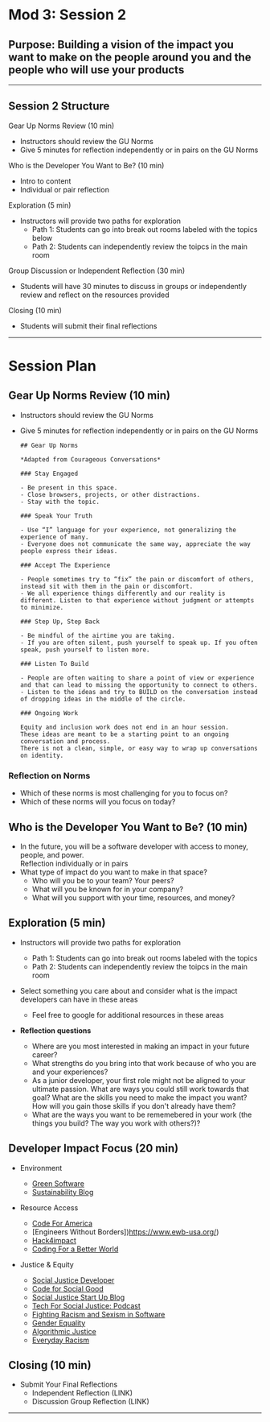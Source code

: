 # Mod 3: Session 2

## Purpose: Building a vision of the impact you want to make on the people around you and the people who will use your products

---------------------------------------------
## Session 2 Structure


Gear Up Norms Review (10 min)
- Instructors should review the GU Norms 
- Give 5 minutes for reflection independently or in pairs on the GU Norms

Who is the Developer You Want to Be? (10 min)
- Intro to content
- Individual or pair reflection 

Exploration (5 min)
- Instructors will provide two paths for exploration
  - Path 1: Students can go into break out rooms labeled with the topics below
  - Path 2: Students can independently review the toipcs in the main room

Group Discussion or Independent Reflection (30 min)
- Students will have 30 minutes to discuss in groups or independently review and reflect on the resources provided

Closing (10 min)
- Students will submit their final reflections


---------------------------------------------
# Session Plan

## Gear Up Norms Review (10 min)
- Instructors should review the GU Norms 
- Give 5 minutes for reflection independently or in pairs on the GU Norms

      ## Gear Up Norms 

      *Adapted from Courageous Conversations*

      ### Stay Engaged

      - Be present in this space.
      - Close browsers, projects, or other distractions.
      - Stay with the topic.

      ### Speak Your Truth

      - Use “I” language for your experience, not generalizing the experience of many.
      - Everyone does not communicate the same way, appreciate the way people express their ideas.

      ### Accept The Experience

      - People sometimes try to “fix” the pain or discomfort of others, instead sit with them in the pain or discomfort.
      - We all experience things differently and our reality is different. Listen to that experience without judgment or attempts to minimize.

      ### Step Up, Step Back

      - Be mindful of the airtime you are taking. 
      - If you are often silent, push yourself to speak up. If you often speak, push yourself to listen more.

      ### Listen To Build

      - People are often waiting to share a point of view or experience and that can lead to missing the opportunity to connect to others. 
      - Listen to the ideas and try to BUILD on the conversation instead of dropping ideas in the middle of the circle. 

      ### Ongoing Work

      Equity and inclusion work does not end in an hour session. 
      These ideas are meant to be a starting point to an ongoing conversation and process. 
      There is not a clean, simple, or easy way to wrap up conversations on identity.

### Reflection on Norms
- Which of these norms is most challenging for you to focus on?
- Which of these norms will you focus on today? 


## Who is the Developer You Want to Be? (10 min)
- In the future, you will be a software developer with access to money, people, and power.  
Reflection individually or in pairs 
- What type of impact do you want to make in that space? 
  - Who will you be to your team? Your peers?
  - What will you be known for in your company?
  - What will you support with your time, resources, and money?

## Exploration (5 min)
- Instructors will provide two paths for exploration
  - Path 1: Students can go into break out rooms labeled with the topics
  - Path 2: Students can independently review the toipcs in the main room

- Select something you care about and consider what is the impact developers can have in these areas
  - Feel free to google for additional resources in these areas

- **Reflection questions**
  - Where are you most interested in making an impact in your future career?
  - What strengths do you bring into that work because of who you are and your experiences?
  - As a junior developer, your first role might not be aligned to your ultimate passion.  What are ways you could still work towards that goal?  What are the skills you need to make the impact you want?  How will you gain those skills if you don't already have them?
  - What are the ways you want to be rememebered in your work (the things you build? The way you work with others?)?  
  
## Developer Impact Focus (20 min)

- Environment
  - [Green Software](https://hbr.org/2020/09/how-green-is-your-software)
  - [Sustainability Blog](https://medium.com/better-programming/thinking-about-software-sustainably-ebdc0d9b0f23)

- Resource Access
  - [Code For America](https://www.codeforamerica.org/)
  - [Engineers Without Borders])https://www.ewb-usa.org/)
  - [Hack4impact](https://hack4impact.org/about)
  - [Coding For a Better World](https://ssir.org/articles/entry/coding_for_a_better_world)

- Justice & Equity
  - [Social Justice Developer](https://skillcrush.com/blog/support-social-justice-developer/)
  - [Code for Social Good](https://app.code4socialgood.org/)
  - [Social Justice Start Up Blog](https://medium.com/better-programming/how-i-launched-a-social-justice-startup-in-4-hours-6778af3db8bb)
  - [Tech For Social Justice: Podcast](https://www.codenewbie.org/podcast/how-to-build-tech-for-social-justice)
  - [Fighting Racism and Sexism in Software](https://www.fastcompany.com/90137322/is-your-software-secretly-racist-this-new-tool-can-tell)
  - [Gender Equality](https://www.globalcitizen.org/en/content/apps-from-women-deliver/)
  - [Algorithmic Justice](https://www.ajl.org/)
  - [Everyday Racism](https://www.youtube.com/watch?v=0xaSxQNYz6M)

## Closing (10 min)
- Submit Your Final Reflections 
  - Independent Reflection (LINK)
  - Discussion Group Reflection (LINK)

---------------------------------------------------

